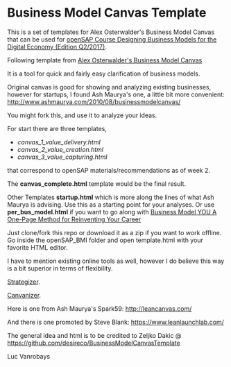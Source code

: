 Business Model Canvas Template
==============================

This is a set of templates for Alex Osterwalder's Business Model Canvas that can be used for [openSAP Course Designing Business Models for the Digital Economy (Edition Q2/2017)](https://open.sap.com/courses/bmi1/).

Following template from [Alex Osterwalder's Business Model Canvas](http://www.businessmodelgeneration.com/canvas)

It is a tool for quick and fairly easy clarification of business models.

Original canvas is good for showing and analyzing existing businesses, however for startups, I found Ash Maurya's one, a little bit more convenient:
http://www.ashmaurya.com/2010/08/businessmodelcanvas/

You might fork this, and use it to analyze your ideas.

For start there are three templates, 

- *canvas_1_value_delivery.html*
- *canvas_2_value_creation.html*
- *canvas_3_value_capturing.html*

that correspond to openSAP materials/recommendations as of week 2. 

The **canvas_complete.html** template would be the final result.

Other Templates **startup.html** which is more along the lines of what Ash Maurya is advising. Use this as a starting point for your analyses.
Or use **per_bus_model.html** if you want to go along with [Business Model YOU A One-Page Method for Reinventing Your Career](http://businessmodelyou.com/)

Just clone/fork this repo or download it as a zip if you want to work offline.
Go inside the openSAP_BMI folder and open template.html with your favorite HTML editor.

I have to mention existing online tools as well, however I do believe this way is a bit superior in terms of flexibility.

[Strategizer](https://strategyzer.com).

[Canvanizer](https://canvanizer.com).

Here is one from Ash Maurya's Spark59:
http://leancanvas.com/

And there is one promoted by Steve Blank:
https://www.leanlaunchlab.com/

The general idea and html is to be credited to Zeljko Dakic @ 
https://github.com/desireco/BusinessModelCanvasTemplate

Luc Vanrobays
